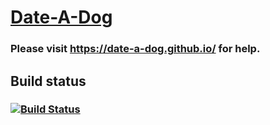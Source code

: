 # [Date-A-Dog](https://date-a-dog.github.io/)

### Please visit https://date-a-dog.github.io/ for help.

## Build status
### [![Build Status](https://travis-ci.org/Date-A-Dog/Date-A-Dog.svg?branch=master)](https://travis-ci.org/Date-A-Dog/Date-A-Dog)
